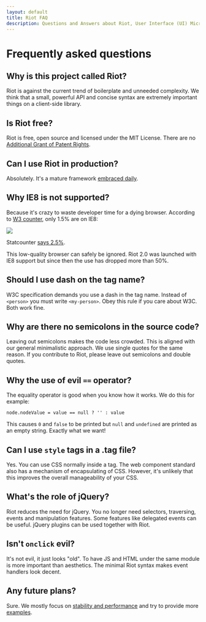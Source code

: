 ```yaml
---
layout: default
title: Riot FAQ
description: Questions and Answers about Riot, User Interface (UI) Micro-Libary
---
```


# Frequently asked questions

## Why is this project called Riot?
Riot is against the current trend of boilerplate and unneeded complexity. We think that a small, powerful API and concise syntax are extremely important things on a client-side library.


## Is Riot free?
Riot is free, open source and licensed under the MIT License. There are no [Additional Grant of Patent Rights](https://github.com/facebook/react/blob/master/PATENTS).


## Can I use Riot in production?
Absolutely. It's a mature framework [embraced daily](https://twitter.com/search?q=riotjs).

## Why IE8 is not supported?
Because it's crazy to waste developer time for a dying browser. According to [W3 counter](http://www.w3counter.com/trends), only 1.5% are on IE8:

![](/img/ie8-trend.png)

Statcounter [says 2.5%](http://gs.statcounter.com/#browser_version_partially_combined-ww-monthly-201408-201507).

This low-quality browser can safely be ignored. Riot 2.0 was launched with IE8 support but since then the use has dropped more than 50%.


## Should I use dash on the tag name?
W3C specification demands you use a dash in the tag name. Instead of `<person>` you must write `<my-person>`. Obey this rule if you care about W3C. Both work fine.


## Why are there no semicolons in the source code?
Leaving out semicolons makes the code less crowded. This is aligned with our general minimalistic approach. We use single quotes for the same reason. If you contribute to Riot, please leave out semicolons and double quotes.

## Why the use of evil `==` operator?
The equality operator is good when you know how it works. We do this for example:

`node.nodeValue = value == null ? '' : value`

This causes `0` and `false` to be printed but `null` and `undefined` are printed as an empty string. Exactly what we want!


## Can I use `style` tags in a .tag file?
Yes. You can use CSS normally inside a tag. The web component standard also has a mechanism of encapsulating of CSS. However, it's unlikely that this improves the overall manageability of your CSS.


## What's the role of jQuery?
Riot reduces the need for jQuery. You no longer need selectors, traversing, events and manipulation features. Some features like delegated events can be useful. jQuery plugins can be used together with Riot.


## Isn't `onclick` evil?
It's not evil, it just looks "old". To have JS and HTML under the same module is more important than aesthetics. The minimal Riot syntax makes event handlers look decent.

## Any future plans?

Sure. We mostly focus on [stability and performance](https://github.com/riot/riot/issues) and try to provide more [examples](https://github.com/riot/examples).


